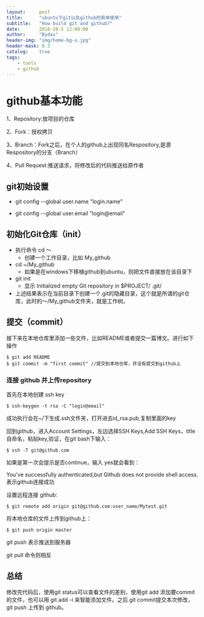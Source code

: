 ```yaml
---
layout:     post
title:      "ubuntu下git以及github的简单使用"
subtitle:   "How build git and github?"
date:       2016-10-5 12:00:00
author:     "Bydas"
header-img: "img/home-bg-o.jpg"
header-mask: 0.3
catalog:    true
tags:
    - tools
    - github
---
```

# github基本功能


1、Repository:放项目的仓库

2、Fork：授权拷贝

3、Branch：Fork之后，在个人的github上出现同名Respository,是源Respository的分支（Branch）

4、Pull Request:推送请求，将修改后的代码推送给原作者

## git初始设置

* git config --global user.name "login.name"

* git config --global user.email "login@email"
## 初始化Git仓库（init）


* 执行命令 cd ～ 
  * 创建一个工作目录，比如 My_github
* cd ~/My_github
  * 如果是在windows下移植github到ubuntu，则把文件直接放在该目录下
* git init 
  * 显示 Initialized empty Git repository in $PROJECT/ .git/
* 上述结果表示在当前目录下创建一个.git的隐藏目录，这个就是所谓的git仓库，此时的～/My_github文件夹，就是工作树。


## 提交（commit）



接下来在本地仓库里添加一些文件，比如README或者提交一篇博文。进行如下操作

    $ git add README
    $ git commit -m "first commit" //提交到本地仓库，并没有提交到github上

### 连接 github 并上传repository

首先在本地创建 ssh key

    $ ssh-keygen -t rsa -C "login@email"

成功执行会在~/下生成.ssh文件夹，打开进去id_rsa.pub,复制里面的key

回到github，进入Account Settings，左边选择SSH Keys,Add SSH Keys，title自命名，粘贴key,验证，在git bash下输入：

    $ ssh -T git@github.com

如果是第一次会提示是否continue，输入 yes就会看到：

You've successfully authenticated,but Github does not provide shell access.表示github连接成功

设置远程连接 github:

    $ git remote add origin git@github.com:user_name/Mytest.git

将本地仓库的文件上传到github上：

    $ git push origin master

git push 表示推送到服务器

git pull 命令则相反

## 总结


修改完代码后，使用git status可以查看文件的差别，使用git add 添加要commit的文件，也可以用 git add -i 来智能添加文件。之后 git commit提交本次修改，git push 上传到 github。
